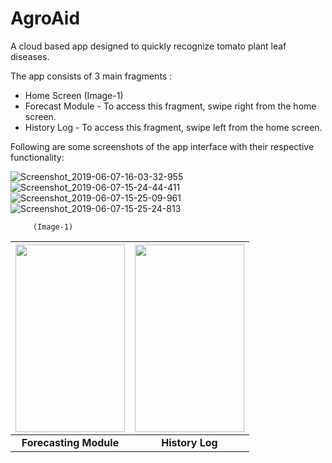 # AgroAid

A cloud based app designed to quickly recognize tomato plant leaf diseases.

The app consists of 3 main fragments :

- Home Screen (Image-1)
- Forecast Module - To access this fragment, swipe right from the home screen.
- History Log - To access this fragment, swipe left from the home screen.


Following are some screenshots of the app interface with their respective functionality:


![Screenshot_2019-06-07-16-03-32-955](https://user-images.githubusercontent.com/22832487/69253889-5f219080-0bdb-11ea-9787-29eb0167c5e8.jpeg)
  ![Screenshot_2019-06-07-15-24-44-411](https://user-images.githubusercontent.com/22832487/69253492-bc691200-0bda-11ea-949f-73ef014f722a.jpeg)      ![Screenshot_2019-06-07-15-25-09-961](https://user-images.githubusercontent.com/22832487/69253576-dc98d100-0bda-11ea-9046-550dad87c5c0.jpeg)      ![Screenshot_2019-06-07-15-25-24-813](https://user-images.githubusercontent.com/22832487/69253887-5e88fa00-0bdb-11ea-8189-a7221373c517.jpeg)
  
   
         (Image-1)




|<img src="https://user-images.githubusercontent.com/22832487/71579965-c9a3e580-2b24-11ea-867a-58f1fae8fe3f.jpeg" width="175" height="300">|<img src="https://user-images.githubusercontent.com/22832487/71581817-1d1a3180-2b2d-11ea-8541-a2915ad782b2.jpeg" width="175" height="300">|
|:---:|:---:| 
| **Forecasting Module** |**History Log** |

